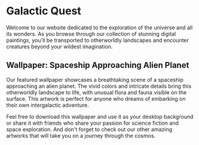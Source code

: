 <!--
Write me markdown content of website with wallpaper:

"A digital painting of a spaceship approaching an alien planet, with unusual flora and fauna visible on the surface."

The header of the page should not be copy of the text but rather a real content of the website which is using this wallpaper.
-->

<!--font:Poppins-->

# Galactic Quest

Welcome to our website dedicated to the exploration of the universe and all its wonders. As you browse through our collection of stunning digital paintings, you'll be transported to otherworldly landscapes and encounter creatures beyond your wildest imagination.

## Wallpaper: Spaceship Approaching Alien Planet

Our featured wallpaper showcases a breathtaking scene of a spaceship approaching an alien planet. The vivid colors and intricate details bring this otherworldly landscape to life, with unusual flora and fauna visible on the surface. This artwork is perfect for anyone who dreams of embarking on their own intergalactic adventure.

Feel free to download this wallpaper and use it as your desktop background or share it with friends who share your passion for science fiction and space exploration. And don't forget to check out our other amazing artworks that will take you on a journey through the cosmos.
